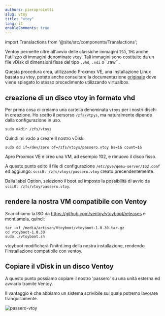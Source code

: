 ```yaml
---
authors: pieroproietti
slug: vtoy
title: "vtoy"
lang: it
enableComments: true
---
```

import Translactions from '@site/src/components/Translactions';

<Translactions />

Ventoy permette oltre all'avvio delle classiche immagini `ISO`, `IMG` anche l'utilizzo di immagini denominate `vtoy`. Tali immagini sono costituite da un file vDisk di dimensioni fisse del tipo `.vhd`,  `.vdi` o `.raw``.

Questa procedura crea, utilizzando Proxmox VE, una installazione Linux basata su vtoy, potete anche consultare la documentazione [originale](https://www.ventoy.net/en/plugin_vtoyboot.html) dove viene spiegato lo stesso procedimento utilizzando virtualbox.

## creazione di un disco vtoy in formato vhd

Per prima cosa ci creiamo una cartella denominata `vtoys` per i nostri dischi in creazione. Ho scelto il persorso `/zfs/vtpys`, ma naturalmente dipende dalla configurazione in uso.

`sudo mkdir /zfs/vtoys`

Quindi mi vado a creare il nostro vDisk.

`sudo dd if=/dev/zero of=/zfs/vtoys/passero.vtoy bs=1G count=16`

Apro Proxmox VE e creo una VM, ad esempio 102, e rimuovo il disco fisso. 

A questo punto edito il file di configurazione `/etc/pve/qemu-server/102.conf` ed aggiungo: `scsi0: /zfs/vtoys/passero.vtoy` creato precendentemente.

Dalla label Option, seleziono il boot ed imposto la possibilità di avvio da `scsi0: /zfs/vtoy/passero.vtoy`.

## rendere la nostra VM compatibile con Ventoy

Scarichiamo la ISO da https://github.com/ventoy/vtoyboot/releases e montiamola, quindi:

```
tar -xf /media/artisan/Vtoyboot/vtoyboot-1.0.30.tar.gz
cd vtoyboot-1.0.30
sudo ./vtoyboot.sh
```

vtoyboot modificherà l'initrd.img della nostra installazione, rendendo l'installazione compatibile con ventoy.

## Copiare il vDisk in un disco Ventoy
A questo punto possiamo copiare il nostro 'passero' su una unità esterna ed avviarlo tramite Ventoy.

Il vantaggio è che abbiamo un sistema scrivibile sul quale potremo lavorare tranquillamente.

![passero-vtoy](/images/passero-vtoy-boot.png)
